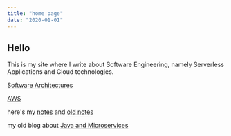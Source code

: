 ```yaml
---
title: "home page"
date: "2020-01-01"
---
```



## Hello


This is my site where I write about Software Engineering,
namely Serverless Applications and Cloud technologies.

[Software Architectures](/page/arch) 

[AWS](/page/aws) 

here's my [notes](https://ajcm.github.io/) and [old notes](http://notes.kitboga.net/) 


my old blog about [Java and Microservices](http://oldblog.kitboga.net/) 

